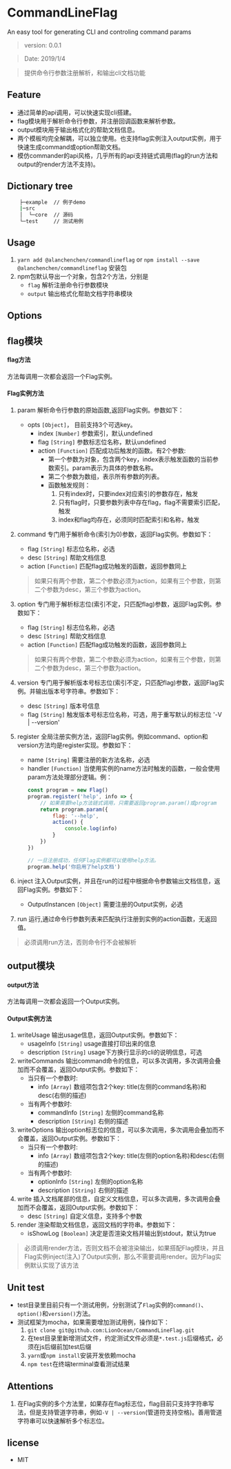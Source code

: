 # CommandLineFlag
An easy tool for generating CLI and controling command params

> version: 0.0.1

> Date: 2019/1/4

> 提供命令行参数注册解析，和输出cli文档功能

## Feature
* 通过简单的api调用，可以快速实现cli搭建。
* flag模块用于解析命令行参数，并注册回调函数来解析参数。
* output模块用于输出格式化的帮助文档信息。
* 两个模板均完全解耦，可以独立使用。也支持flag实例注入output实例，用于快速生成command或option帮助文档。
* 模仿commander的api风格，几乎所有的api支持链式调用(flag的run方法和output的render方法不支持)。

## Dictionary tree
``` bash
    ├─example  // 例子demo
    |─src       
    │  └─core  // 源码
    └─test     // 测试用例
```

## Usage

1. `yarn add @alanchenchen/commandlineflag` or `npm install --save @alanchenchen/commandlineflag` 安装包
2. npm包默认导出一个对象，包含2个方法，分别是
    * `flag` 解析注册命令行参数模块
    * `output` 输出格式化帮助文档字符串模块

## Options
## flag模块
#### flag方法
方法每调用一次都会返回一个Flag实例。

#### Flag实例方法
1. param 解析命令行参数的原始函数,返回Flag实例。参数如下：
    * opts `[Object]`， 目前支持3个可选key。
        * index `[Number]` 参数索引，默认undefined
        * flag `[String]` 参数标志位名称，默认undefined
        * action `[Function]` 匹配成功后触发的函数。有2个参数:
            * 第一个参数为对象，包含两个key，index表示触发函数的当前参数索引。param表示为具体的参数名称。
            * 第二个参数为数组，表示所有参数的列表。
            * 函数触发规则：
                1. 只有index时，只要index对应索引的参数存在，触发
                2. 只有flag时，只要参数列表中存在flag，flag不需要索引匹配，触发
                3. index和flag均存在，必须同时匹配索引和名称，触发
            
2. command 专门用于解析命令(索引为0)参数，返回Flag实例。参数如下：
    * flag `[String]` 标志位名称，必选
    * desc `[String]` 帮助文档信息
    * action `[Function]` 匹配flag成功触发的函数，返回参数同上
    > 如果只有两个参数，第二个参数必须为action，如果有三个参数，则第二个参数为desc，第三个参数为action。
3. option 专门用于解析标志位(索引不定，只匹配flag)参数，返回Flag实例。参数如下：
    * flag `[String]` 标志位名称，必选
    * desc `[String]` 帮助文档信息
    * action `[Function]` 匹配flag成功触发的函数，返回参数同上
    > 如果只有两个参数，第二个参数必须为action，如果有三个参数，则第二个参数为desc，第三个参数为action。
4. version 专门用于解析版本号标志位(索引不定，只匹配flag)参数，返回Flag实例。并输出版本号字符串。参数如下：
    * desc `[String]` 版本号信息
    * flag `[String]` 触发版本号标志位名称，可选，用于重写默认的标志位 '-V | --version'
5. register 全局注册实例方法，返回Flag实例。例如command、option和version方法均是register实现。参数如下：
    * name `[String]` 需要注册的新方法名称，必选
    * handler `[Function]` 当使用实例的name方法时触发的函数，一般会使用param方法处理部分逻辑。例：
        ```js
        const program = new Flag()
        program.register('help', info => {
            // 如果需要help方法链式调用，只需要返回program.param()或program
            return program.param({
                flag: '--help',
                action() {
                    console.log(info)
                }
            })
        })
        
        // 一旦注册成功，任何Flag实例都可以使用help方法。
        program.help('你启用了help文档')
        ```
6. inject 注入Output实例，并且在run的过程中根据命令参数输出文档信息，返回Flag实例。参数如下：
    * OutputInstancen `[Object]` 需要注册的Output实例，必选
7. run 运行,通过命令行参数列表来匹配执行注册到实例的action函数，无返回值。
> 必须调用run方法，否则命令行不会被解析 

## output模块
#### output方法 
方法每调用一次都会返回一个Output实例。

#### Output实例方法
1. writeUsage 输出usage信息，返回Output实例。参数如下：
    * usageInfo `[String]` usage直接打印出来的信息
    * description `[String]` usage下方换行显示的cli的说明信息，可选
2. writeCommands 输出command命令的信息，可以多次调用，多次调用会叠加而不会覆盖，返回Output实例。参数如下：
    * 当只有一个参数时: 
        * info `[Array]` 数组项包含2个key: title(左侧的command名称)和desc(右侧的描述)
    * 当有两个参数时:
        * commandInfo `[String]` 左侧的command名称
        * description `[String]` 右侧的描述
3. writeOptions 输出option标志位的信息，可以多次调用，多次调用会叠加而不会覆盖，返回Output实例。参数如下：
    * 当只有一个参数时: 
        * info `[Array]` 数组项包含2个key: title(左侧的option名称)和desc(右侧的描述)
    * 当有两个参数时:
        * optionInfo `[String]` 左侧的option名称
        * description `[String]` 右侧的描述
4. write 插入文档尾部的信息，自定义文档信息，可以多次调用，多次调用会叠加而不会覆盖，返回Output实例。参数如下：
    * desc `[String]` 自定义信息，支持多个参数
5. render 渲染帮助文档信息，返回文档的字符串。参数如下：
    * isShowLog `[Boolean]` 决定是否渲染文档并输出到stdout，默认为true
> 必须调用render方法，否则文档不会被渲染输出，如果搭配Flag模块，并且Flag实例inject(注入)了Output实例，那么不需要调用render。因为Flag实例默认实现了该方法   


## Unit test
* test目录里目前只有一个测试用例，分别测试了`Flag`实例的`command()`、`option()`和`version()`方法。
* 测试框架为mocha，如果需要增加测试用例，操作如下：
    1. `git clone git@github.com:LionOcean/CommandLineFlag.git`
    2. 在test目录里新增测试文件，约定测试文件必须是`*.test.js`后缀格式，必须在js后缀前加test后缀
    3. `yarn`或`npm install`安装开发依赖mocha
    4. `npm test`在终端terminal查看测试结果

## Attentions
1. 在Flag实例的多个方法里，如果存在flag标志位，flag目前只支持字符串写法，但是支持管道字符串，例如`-V | --version`(管道符支持空格)。善用管道字符串可以快速解析多个标志位。

## license
* MIT

